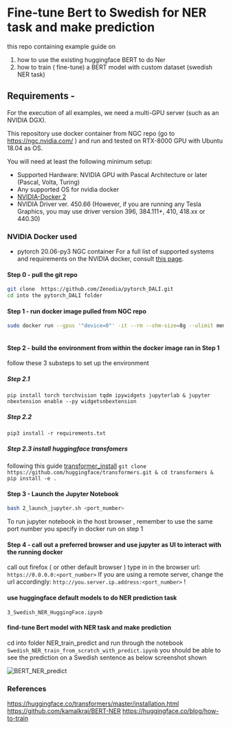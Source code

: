 # Fine-tune Bert to Swedish for NER task and make prediction 
this repo containing example guide on 
1. how to use the existing huggingface BERT to do Ner 
2. how to train ( fine-tune) a BERT model with custom dataset (swedish NER task)

## Requirements -
For the execution of all examples, we need a multi-GPU server (such as an NVIDIA DGX). 

This repository use docker container from  NGC repo (go to https://ngc.nvidia.com/ ) and run and tested on RTX-8000 GPU with Ubuntu 18.04 as OS. 

You will need at least the following minimum setup:
- Supported Hardware: NVIDIA GPU with Pascal Architecture or later (Pascal, Volta, Turing)
- Any supported OS for nvidia docker
- [NVIDIA-Docker 2](https://github.com/NVIDIA/nvidia-docker)
- NVIDIA Driver ver. 450.66 (However, if you are running any Tesla Graphics, you may use driver version 396, 384.111+, 410, 418.xx or 440.30)


### NVIDIA Docker used
- pytorch 20.06-py3 NGC container 
For a full list of supported systems and requirements on the NVIDIA docker, consult [this page](https://docs.nvidia.com/deeplearning/frameworks/support-matrix/#framework-matrix-2020).

#### Step 0 -  pull the git repo 
```bash 
git clone  https://github.com/Zenodia/pytorch_DALI.git
cd into the pytorch_DALI folder
```

#### Step 1 - run docker image pulled from NGC repo
```bash
sudo docker run --gpus '"device=0"' -it --rm --shm-size=8g --ulimit memlock=-1 --ulimit stack=67108864 -p $1:$1 -v $(pwd):/workspace nvcr.io/nvidia/pytorch:20.06-py3 
 
```


#### Step 2 - build the environment from within the docker image ran in Step 1 
follow these 3 substeps to set up the environment 
##### Step 2.1 
`pip install torch torchvision tqdm ipywidgets jupyterlab & jupyter nbextension enable --py widgetsnbextension`
##### Step 2.2 
`pip3 install -r requirements.txt`
##### Step 2.3 install huggingface transfomers
following this guide [transformer_install](https://huggingface.co/transformers/master/installation.html)
`git clone https://github.com/huggingface/transformers.git & cd transformers & pip install -e .`

#### Step 3 - Launch the Jupyter Notebook
```bash
bash 2_launch_jupyter.sh <port_number>
```
To run jupyter notebook in the host browser , remember to use the same port number you specify in docker run on step 1


#### Step 4 - call out a preferred browser and use jupyter as UI to interact with the running docker
call out firefox ( or other default browser )
type in in the browser url: `https://0.0.0.0:<port_number>`
If you are using a remote server, change the url accordingly: `http://you.server.ip.address:<port_number>`
!
#### use huggingface default models to do NER prediction task

```3_Swedish_NER_HuggingFace.ipynb```


#### find-tune Bert model with NER task and make prediction 
cd into folder NER_train_predict
and run through the notebook 
```Swedish_NER_train_from_scratch_with_predict.ipynb```
you should be able to see the prediction on a Swedish sentence as below screenshot shown

![BERT_NER_predict](<./pics/NER_predict.JPG>) 


### References 
https://huggingface.co/transformers/master/installation.html
https://github.com/kamalkraj/BERT-NER 
https://huggingface.co/blog/how-to-train
